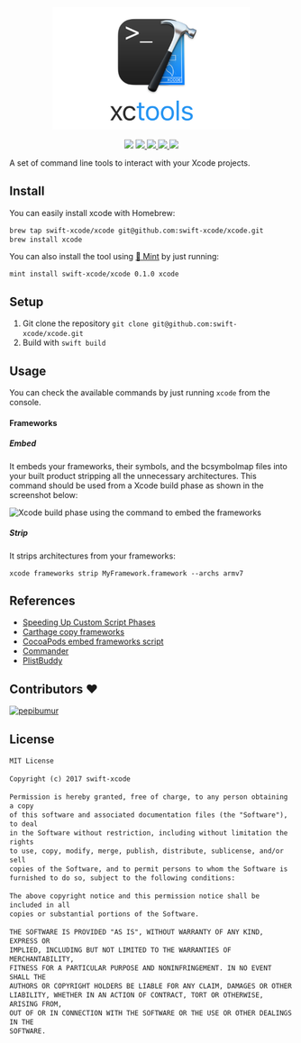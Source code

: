 <p align="center">
<a href="https://github.com/swift-xcode/xcode">
<img src="Assets/Logo.png" alt="XcodeGen" width="350" />
</a>
</p>
<p align="center">
  <img src="https://img.shields.io/badge/package%20managers-SwiftPM-yellow.svg"/>
  <a href="https://github.com/swift-xcode/xcode/releases">
    <img src="https://img.shields.io/github/release/swift-xcode/xcode.svg"/>
  </a>
  <a href="https://travis-ci.org/swift-xcode/xcode">
    <img src="https://img.shields.io/travis/swift-xcode/xcode/master.svg?style=flat"/>
  </a>
  <a href="https://github.com/swift-xcode/xcode/blob/master/LICENSE">
    <img src="https://img.shields.io/github/license/mashape/apistatus.svg"/>
  </a>
  <a>
    <a href="http://swift-xcode.herokuapp.com/"><img src="https://swift-xcode.herokuapp.com/badge.svg"></a>
  </a>
</p>

A set of command line tools to interact with your Xcode projects.

## Install

You can easily install xcode with Homebrew:

```
brew tap swift-xcode/xcode git@github.com:swift-xcode/xcode.git
brew install xcode
```

You can also install the tool using [🌱 Mint](https://github.com/yonaskolb/mint) by just running:

```bash
mint install swift-xcode/xcode 0.1.0 xcode
```

## Setup

1. Git clone the repository `git clone git@github.com:swift-xcode/xcode.git`
2. Build with `swift build`

## Usage

You can check the available commands by just running `xcode` from the console.

#### Frameworks

##### Embed
It embeds your frameworks, their symbols, and the bcsymbolmap files into your built product stripping all the unnecessary architectures. This command should be used from a Xcode build phase as shown in the screenshot below:

![Xcode build phase using the command to embed the frameworks](Assets/Frameworks-Embed.png)

##### Strip
It strips architectures from your frameworks:

```
xcode frameworks strip MyFramework.framework --archs armv7
```

## References

- [Speeding Up Custom Script Phases](http://indiestack.com/2014/12/speeding-up-custom-script-phases/)
- [Carthage copy frameworks](https://github.com/Carthage/Carthage/blob/master/Source/carthage/CopyFrameworks.swift)
- [CocoaPods embed frameworks script](https://github.com/CocoaPods/CocoaPods/blob/master/lib/cocoapods/generator/embed_frameworks_script.rb)
- [Commander](https://github.com/kylef/Commander)
- [PlistBuddy](https://developer.apple.com/legacy/library/documentation/Darwin/Reference/ManPages/man8/PlistBuddy.8.html)

## Contributors :heart:

[<img alt="pepibumur" src="https://avatars3.githubusercontent.com/u/663605?v=4&s=117" width="117">](https://github.com/pepibumur)

## License

```
MIT License

Copyright (c) 2017 swift-xcode

Permission is hereby granted, free of charge, to any person obtaining a copy
of this software and associated documentation files (the "Software"), to deal
in the Software without restriction, including without limitation the rights
to use, copy, modify, merge, publish, distribute, sublicense, and/or sell
copies of the Software, and to permit persons to whom the Software is
furnished to do so, subject to the following conditions:

The above copyright notice and this permission notice shall be included in all
copies or substantial portions of the Software.

THE SOFTWARE IS PROVIDED "AS IS", WITHOUT WARRANTY OF ANY KIND, EXPRESS OR
IMPLIED, INCLUDING BUT NOT LIMITED TO THE WARRANTIES OF MERCHANTABILITY,
FITNESS FOR A PARTICULAR PURPOSE AND NONINFRINGEMENT. IN NO EVENT SHALL THE
AUTHORS OR COPYRIGHT HOLDERS BE LIABLE FOR ANY CLAIM, DAMAGES OR OTHER
LIABILITY, WHETHER IN AN ACTION OF CONTRACT, TORT OR OTHERWISE, ARISING FROM,
OUT OF OR IN CONNECTION WITH THE SOFTWARE OR THE USE OR OTHER DEALINGS IN THE
SOFTWARE.
```

